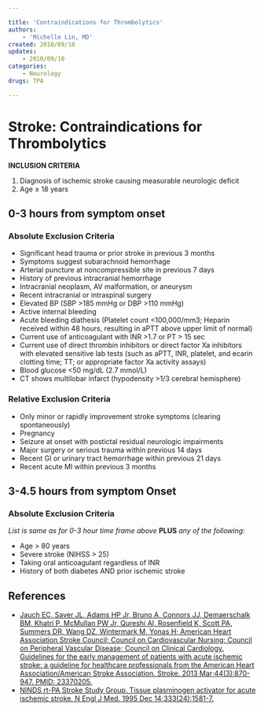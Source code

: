 ```yaml
---

title: 'Contraindications for Thrombolytics'
authors:
    - 'Michelle Lin, MD'
created: 2010/09/10
updates:
    - 2010/09/10
categories:
    - Neurology
drugs: TPA

---
```



# Stroke: Contraindications for Thrombolytics

**INCLUSION CRITERIA**

1.  Diagnosis of ischemic stroke causing measurable neurologic deficit
2.  Age ≥ 18 years

## 0-3 hours from symptom onset

### Absolute Exclusion Criteria
-   Significant head trauma or prior stroke in previous 3 months
-   Symptoms suggest subarachnoid hemorrhage
-   Arterial puncture at noncompressible site in previous 7 days
-   History of previous intracranial hemorrhage
-   Intracranial neoplasm, AV malformation, or aneurysm
-   Recent intracranial or intraspinal surgery
-   Elevated BP (SBP &gt;185 mmHg or DBP &gt;110 mmHg)
-   Active internal bleeding
-   Acute bleeding diathesis (Platelet count &lt;100,000/mm3; Heparin received within 48 hours, resulting in aPTT above upper limit of normal)
-   Current use of anticoagulant with INR &gt;1.7 or PT &gt; 15 sec     
-   Current use of direct thrombin inhibitors or direct factor Xa inhibitors with elevated sensitive lab tests (such as aPTT, INR, platelet, and ecarin clotting time; TT; or appropriate factor Xa activity assays)
-   Blood glucose &lt;50 mg/dL (2.7 mmol/L)
-   CT shows multilobar infarct (hypodensity &gt;1/3 cerebral hemisphere)

### Relative Exclusion Criteria
-   Only minor or rapidly improvement stroke symptoms (clearing spontaneously)
-   Pregnancy
-   Seizure at onset with postictal residual neurologic impairments
-   Major surgery or serious trauma within previous 14 days
-   Recent GI or urinary tract hemorrhage within previous 21 days
-   Recent acute MI within previous 3 months

## 3-4.5 hours from symptom Onset

### Absolute Exclusion Criteria
*List is same as for 0-3 hour time frame above* **PLUS** *any of the following*:
-   Age &gt; 80 years
-   Severe stroke (NIHSS &gt; 25)
-   Taking oral anticoagulant regardless of INR
-   History of both diabetes AND prior ischemic stroke

## References

-   [Jauch EC, Saver JL, Adams HP Jr, Bruno A, Connors JJ, Demaerschalk BM, Khatri P, McMullan PW Jr, Qureshi AI, Rosenfield K, Scott PA, Summers DR, Wang DZ, Wintermark M, Yonas H; American Heart Association Stroke Council; Council on Cardiovascular Nursing; Council on Peripheral Vascular Disease; Council on Clinical Cardiology. Guidelines for the early management of patients with acute ischemic stroke: a guideline for healthcare professionals from the American Heart Association/American Stroke Association. Stroke. 2013 Mar;44(3):870-947. PMID: 23370205.](http://stroke.ahajournals.org/content/44/3/870.full.pdf)
-   [NINDS rt-PA Stroke Study Group. Tissue plasminogen activator for acute ischemic stroke. N Engl J Med. 1995 Dec 14;333(24):1581-7.](http://www.nejm.org/doi/full/10.1056/NEJM199512143332401)
